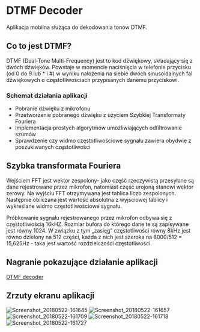 # DTMF Decoder

Aplikacja mobilna służąca do dekodowania tonów DTMF.

## Co to jest DTMF?

DTMF (Dual-Tone Multi-Frequency) jest to kod dźwiękowy, składający się z dwóch dźwięków. Powstaje w momencie naciśnięcia w telefonie przycisku (od 0 do 9 lub * i #) w wyniku nałożenia na siebie dwóch sinusoidalnych fal dźwiękowych o częstotliwościach przypisanych danemu przyciskowi.

### Schemat działania aplikacji

* Pobranie dźwięku z mikrofonu
* Przetworzenie pobranego dźwięku z użyciem Szybkiej Transformaty Fouriera
* Implementacja prostych algorytmów umożliwiających odfiltrowanie szumów
* Sprawdzenie czy widmo częstotliwościowe sygnału zawiera obydwie z poszukiwanych częstotliwości

## Szybka transformata Fouriera

Wejściem FFT jest wektor zespolony- jako część rzeczywistą przesyłane są dane rejestrowane przez mikrofon, natomiast część urojoną stanowi wektor zerowy. Na wyjściu FFT otrzymywana jest tablica liczb zespolonych. Następnie obliczana jest wartość absolutna z wyjściowej tablicy i wykreślane widmo częstotliwościowe sygnału.

Próbkowanie sygnału rejestrowanego przez mikrofon odbywa się z częstotliwością 16kHZ. Rozmiar bufora do którego dane te są zapisywane jest równy 1024. W związku z tym „zasięg” częstotliwości równy 8kHz jest równo dzielony na 512 części, każda z nich jest szeroka na 8000/512 = 15,625Hz - taka jest wartość rozdzielczości częstotliwości.

## Nagranie pokazujące działanie aplikacji

[DTMF decoder](https://youtu.be/Ahlnog24K3k)

## Zrzuty ekranu aplikacji

![Screenshot_20180522-161645](https://user-images.githubusercontent.com/52956982/61288920-76cdb000-a7c8-11e9-9381-73adc17aeae1.png)
![Screenshot_20180522-161657](https://user-images.githubusercontent.com/52956982/61288921-76cdb000-a7c8-11e9-8318-63daa55bec15.png)
![Screenshot_20180522-161709](https://user-images.githubusercontent.com/52956982/61288923-77664680-a7c8-11e9-87ef-90f89ed6a515.png)
![Screenshot_20180522-161718](https://user-images.githubusercontent.com/52956982/61288924-77664680-a7c8-11e9-931b-44d567aa2691.png)
![Screenshot_20180522-161727](https://user-images.githubusercontent.com/52956982/61288925-77664680-a7c8-11e9-9716-568c0aa69afe.png)
